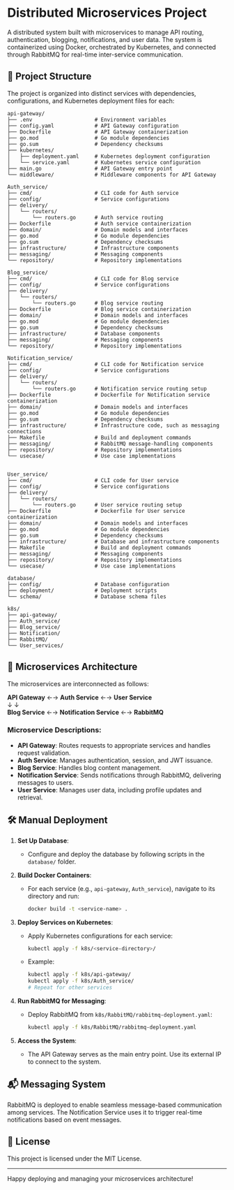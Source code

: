 # Distributed Microservices Project

A distributed system built with microservices to manage API routing, authentication, blogging, notifications, and user data. The system is containerized using Docker, orchestrated by Kubernetes, and connected through RabbitMQ for real-time inter-service communication.

## 📂 Project Structure

The project is organized into distinct services with dependencies, configurations, and Kubernetes deployment files for each:

```plaintext
api-gateway/
├── .env                    # Environment variables
├── config.yaml             # API Gateway configuration
├── Dockerfile              # API Gateway containerization
├── go.mod                  # Go module dependencies
├── go.sum                  # Dependency checksums
├── kubernetes/
│   ├── deployment.yaml     # Kubernetes deployment configuration
│   └── service.yaml        # Kubernetes service configuration
├── main.go                 # API Gateway entry point
└── middleware/             # Middleware components for API Gateway

Auth_service/
├── cmd/                    # CLI code for Auth service
├── config/                 # Service configurations
├── delivery/
│   └── routers/
│       └── routers.go      # Auth service routing
├── Dockerfile              # Auth service containerization
├── domain/                 # Domain models and interfaces
├── go.mod                  # Go module dependencies
├── go.sum                  # Dependency checksums
├── infrastructure/         # Infrastructure components
├── messaging/              # Messaging components
└── repository/             # Repository implementations

Blog_service/
├── cmd/                    # CLI code for Blog service
├── config/                 # Service configurations
├── delivery/
│   └── routers/
│       └── routers.go      # Blog service routing
├── Dockerfile              # Blog service containerization
├── domain/                 # Domain models and interfaces
├── go.mod                  # Go module dependencies
├── go.sum                  # Dependency checksums
├── infrastructure/         # Database components
├── messaging/              # Messaging components
└── repository/             # Repository implementations

Notification_service/
├── cmd/                    # CLI code for Notification service
├── config/                 # Service configurations
├── delivery/
│   └── routers/
│       └── routers.go      # Notification service routing setup
├── Dockerfile              # Dockerfile for Notification service containerization
├── domain/                 # Domain models and interfaces
├── go.mod                  # Go module dependencies
├── go.sum                  # Dependency checksums
├── infrastructure/         # Infrastructure code, such as messaging connections
├── Makefile                # Build and deployment commands
├── messaging/              # RabbitMQ message-handling components
├── repository/             # Repository implementations
└── usecase/                # Use case implementations


User_service/
├── cmd/                    # CLI code for User service
├── config/                 # Service configurations
├── delivery/
│   └── routers/
│       └── routers.go      # User service routing setup
├── Dockerfile              # Dockerfile for User service containerization
├── domain/                 # Domain models and interfaces
├── go.mod                  # Go module dependencies
├── go.sum                  # Dependency checksums
├── infrastructure/         # Database and infrastructure components
├── Makefile                # Build and deployment commands
├── messaging/              # Messaging components
├── repository/             # Repository implementations
└── usecase/                # Use case implementations

database/
├── config/                 # Database configuration
├── deployment/             # Deployment scripts
└── schema/                 # Database schema files

k8s/
├── api-gateway/
├── Auth_service/
├── Blog_service/
├── Notification/
├── RabbitMQ/
└── User_services/
```

## 🚀 Microservices Architecture

The microservices are interconnected as follows:

**API Gateway** ←→ **Auth Service** ←→ **User Service**  
 ↓ ↓  
**Blog Service** ←→ **Notification Service** ←→ **RabbitMQ**

### Microservice Descriptions:

- **API Gateway**: Routes requests to appropriate services and handles request validation.
- **Auth Service**: Manages authentication, session, and JWT issuance.
- **Blog Service**: Handles blog content management.
- **Notification Service**: Sends notifications through RabbitMQ, delivering messages to users.
- **User Service**: Manages user data, including profile updates and retrieval.

## 🛠️ Manual Deployment

1. **Set Up Database**:

   - Configure and deploy the database by following scripts in the `database/` folder.

2. **Build Docker Containers**:

   - For each service (e.g., `api-gateway`, `Auth_service`), navigate to its directory and run:
     ```bash
     docker build -t <service-name> .
     ```

3. **Deploy Services on Kubernetes**:

   - Apply Kubernetes configurations for each service:
     ```bash
     kubectl apply -f k8s/<service-directory>/
     ```
   - Example:
     ```bash
     kubectl apply -f k8s/api-gateway/
     kubectl apply -f k8s/Auth_service/
     # Repeat for other services
     ```

4. **Run RabbitMQ for Messaging**:

   - Deploy RabbitMQ from `k8s/RabbitMQ/rabbitmq-deployment.yaml`:
     ```bash
     kubectl apply -f k8s/RabbitMQ/rabbitmq-deployment.yaml
     ```

5. **Access the System**:
   - The API Gateway serves as the main entry point. Use its external IP to connect to the system.

## 📬 Messaging System

RabbitMQ is deployed to enable seamless message-based communication among services. The Notification Service uses it to trigger real-time notifications based on event messages.

## 📝 License

This project is licensed under the MIT License.

---

Happy deploying and managing your microservices architecture!

```

```

